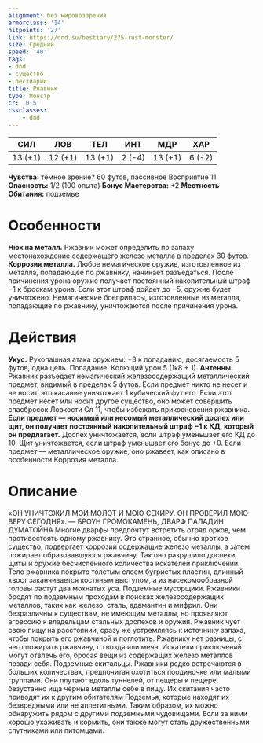 ```yaml
---
alignment: без мировоззрения
armorclass: '14'
hitpoints: '27'
link: https://dnd.su/bestiary/275-rust-monster/
size: Средний
speed: '40'
tags:
- dnd
- существо
- бестиарий
title: Ржавник
type: Монстр
cr: '0.5'
cssclasses:
    - dnd
---
```



| СИЛ | ЛОВ | ТЕЛ | ИНТ | МДР | ХАР |
|---|---|---|---|---|---|
| 13 (+1) | 12 (+1) | 13 (+1) | 2 (-4) | 13 (+1) | 6 (-2) |
**Чувства:** тёмное зрение? 60 футов, пассивное Восприятие 11
**Опасность:** 1/2 (100 опыта)
**Бонус Мастерства:** +2
**Местность Обитания:** подземье


# Особенности
**Нюх на металл.** Ржавник может определить по запаху местонахождение содержащего железо металла в пределах 30 футов.
**Коррозия металла.** Любое немагическое оружие, изготовленное из металла, попадающее по ржавнику, начинает разъедаться. После причинения урона оружие получает постоянный накопительный штраф −1 к броскам урона. Если этот штраф дойдет до −5, оружие будет уничтожено. Немагические боеприпасы, изготовленные из металла, попадающие по ржавнику, уничтожаются после причинения урона.


# Действия
**Укус.** Рукопашная атака оружием: +3 к попаданию, досягаемость 5 футов, одна цель. Попадание: Колющий урон 5 (1к8 + 1).
**Антенны.** Ржавник разъедает немагический железосодержащий металлический предмет, видимый в пределах 5 футов. Если предмет никто не несет и не носит, это касание уничтожает 1 кубический фут его. Если этот предмет несет или носит другое существо, оно может совершить спасбросок Ловкости Сл 11, чтобы избежать прикосновения ржавника.
**Если предмет — носимый или несомый металлический доспех или щит, он получает постоянный накопительный штраф −1 к КД, который он предлагает.** Доспех уничтожается, если штраф уменьшает его КД до 10. Щит уничтожается, если штраф уменьшает его бонус до +0. Если предмет — металлическое оружие, оно ржавеет, как описано в особенности Коррозия металла.


# Описание
«ОН УНИЧТОЖИЛ МОЙ МОЛОТ И МОЮ СЕКИРУ. ОН ПРОВЕРИЛ МОЮ ВЕРУ СЕГОДНЯ». — БРОУН ГРОМОКАМЕНЬ, ДВАРФ ПАЛАДИН ДУМАТОЙНА Многие дварфы предпочтут встретить отряд орков, чем противостоять одному ржавнику. Это странное, обычно кроткое существо, подвергает коррозии содержащие железо металлы, а затем пожирает образовавшуюся ржавчину. Так оно разрушило доспехи, щиты и оружие бесчисленного количества искателей приключений. Тело ржавника покрыто толстым слоем бугристых пластин, длинный хвост заканчивается костяным выступом, а из насекомообразной головы растут два мохнатых уса. Подземные мусорщики. Ржавники бродят по подземным проходам в поисках железосодержащих металлов, таких как железо, сталь, адамантин и мифрил. Они безразличны к существам, не имеющим металлы, но проявляют агрессию к владельцам стальных доспехов и оружия. Ржавник чует свою пищу на расстоянии, сразу же устремляясь к источнику запаха, чтобы покрыть его ржавчиной и поглотить. Ржавнику нет разницы, с чего пожирать ржавчину, с гвоздя или меча. Искатели приключений могут отвлечь его, бросая вещи из содержащих железо металлов позади себя. Подземные скитальцы. Ржавники редко встречаются в больших количествах, предпочитая охотиться поодиночке или малыми группами. Они плутают вдоль туннелей, от пещеры к пещере, безустанно ища чёрные металлы себе в пищу. Их скитания часто приводят их к другим обитателям Подземья, которые находят их безвредными или не аппетитными. Таким образом, их можно обнаружить рядом с другими подземными чудовищами. Если за ними хорошо ухаживать и кормить, они также могут стать дружественными спутниками или питомцами.